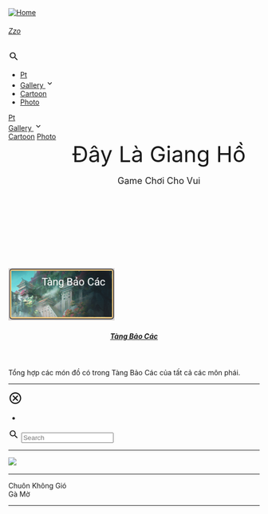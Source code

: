 <!DOCTYPE html>
<html lang="vi" dir="ltr">
   <script id="allow-copy_script">(function agent() {
      let unlock = false
      document.addEventListener('allow_copy', (event) => {
        unlock = event.detail.unlock
      })
      
      const copyEvents = [
        'copy',
        'cut',
        'contextmenu',
        'selectstart',
        'mousedown',
        'mouseup',
        'mousemove',
        'keydown',
        'keypress',
        'keyup',
      ]
      const rejectOtherHandlers = (e) => {
        if (unlock) {
          e.stopPropagation()
          if (e.stopImmediatePropagation) e.stopImmediatePropagation()
        }
      }
      copyEvents.forEach((evt) => {
        document.documentElement.addEventListener(evt, rejectOtherHandlers, {
          capture: true,
        })
      })
      })()
   </script>
   <head prefix="og: http://ogp.me/ns#">
      <meta http-equiv="Content-Type" content="text/html; charset=UTF-8">
      <meta name="viewport" content="width=device-width, initial-scale=1">
      <meta http-equiv="X-UA-Compatible" content="IE=edge">
      <title>Đây Là Giang Hồ Wiki</title>
      <script defer="" src="https://ckgio99.github.io/dlghvn/static_files/fuse.min.32195737929df2c8096e855a5789cbb3f1331224d9169e8705493e7008f47df8.js"></script>
      <script src="https://ckgio99.github.io/dlghvn/static_files/enquire.min.dfb99dee1e029d51d6cfb672d847929890b1585402de17f5ed092edd72a688b4.js"></script>
      <script defer="" src="https://ckgio99.github.io/dlghvn/static_files/lazysizes.min.fb649fcae62177dfe63e67081ddceb830b5ce1f05a4184e9bbb7d87ac4b8f4e5.js"></script>
      <script defer="" src="https://ckgio99.github.io/dlghvn/static_files/getParents.min.1618c696be7c98933f9a92677f518b512a74e55bdbb976b09936b4182e93181b.js"></script>
      <script defer="" src="https://ckgio99.github.io/dlghvn/static_files/fadeinout.min.efa35f4c090622130b3f4cfae6971448b5ffb61c5f0a8f21cdfd157fa712abc4.js"></script>
      <script defer="" src="https://ckgio99.github.io/dlghvn/static_files/closest.min.js"></script>
      <link rel="stylesheet" href="https://ckgio99.github.io/dlghvn/static_files/main.min.css">
      <link rel="alternate" type="application/rss+xml" title="RSS" href="https://ckgio99.github.io/dlghvn/index.xml">
      <meta name="description" content="The Zzo theme for Hugo example site.">
      <meta name="theme-color" content="#403E41">
      <meta name="msapplication-navbutton-color" content="#403E41">
      <meta name="apple-mobile-web-app-status-bar-style" content="#403E41">
   </head>
   <body id="root" class="theme__dark">
      <script>
         var localTheme = localStorage.getItem('theme');
         if (localTheme) {
             document.getElementById('root').className = 'theme__' + localTheme;
         }
      </script>
      <div id="container">
      <div class="wrapper" data-type="page" data-kind="home">
      <nav class="navbar scrolling" role="navigation" aria-label="main navigation" data-dir="ltr">
         <div class="navbar__brand">
            <a href="https://ckgio99.github.io/dlghvn/" title="Home" rel="home" class="navbar__logo-link">
            <img src="https://ckgio99.github.io/dlghvn/static_files/logo.png" alt="Home" class="navbar__logo">
            </a>
            <a href="https://ckgio99.github.io/dlghvn/" title="Home" rel="home" class="navbar__title-link">
               <h6 class="navbar__title">Zzo</h6>
            </a>
         </div>
         <div class="mobile-search__btn navbar-search" data-ani="true">
            <svg xmlns="http://www.w3.org/2000/svg" width="22" height="22" fill="currentColor" viewBox="0 0 24 24">
               <path fill="none" d="M0 0h24v24H0V0z"></path>
               <path d="M15.5 14h-.79l-.28-.27c1.2-1.4 1.82-3.31 1.48-5.34-.47-2.78-2.79-5-5.59-5.34-4.23-.52-7.79 3.04-7.27 7.27.34 2.8 2.56 5.12 5.34 5.59 2.03.34 3.94-.28 5.34-1.48l.27.28v.79l4.25 4.25c.41.41 1.08.41 1.49 0 .41-.41.41-1.08 0-1.49L15.5 14zm-6 0C7.01 14 5 11.99 5 9.5S7.01 5 9.5 5 14 7.01 14 9.5 11.99 14 9.5 14z"></path>
            </svg>
         </div>
         <div id="search-mobile-container" class="mobile-search hide" data-dir="ltr" style="display: none;">
            <div class="mobile-search__top">
               <input id="search-mobile" type="text" aria-label="Mobile Search" placeholder="Search" class="mobile-search__top--input">
               <div id="search-mobile-close" class="mobile-search__top--icon">
                  <svg xmlns="http://www.w3.org/2000/svg" width="22" height="22" viewBox="0 0 24 24">
                     <path opacity=".87" fill="none" d="M0 0h24v24H0V0z"></path>
                     <path fill="currentColor" d="M12 2C6.47 2 2 6.47 2 12s4.47 10 10 10 10-4.47 10-10S17.53 2 12 2zm0 18c-4.41 0-8-3.59-8-8s3.59-8 8-8 8 3.59 8 8-3.59 8-8 8zm3.59-13L12 10.59 8.41 7 7 8.41 10.59 12 7 15.59 8.41 17 12 13.41 15.59 17 17 15.59 13.41 12 17 8.41z"></path>
                  </svg>
               </div>
            </div>
            <div id="search-mobile-results" class="mobile-search__body">
            </div>
         </div>
         <a role="button" class="navbar__burger" aria-label="menu" aria-expanded="false" data-ani="true">
         <span aria-hidden="true"></span>
         <span aria-hidden="true"></span>
         <span aria-hidden="true"></span>
         </a>
         <div class="navbarm__collapse" data-open="false">
            <ul dir="ltr">
               <li class="navbarm__menu--item ">
                  <a href="https://ckgio99.github.io/dlghvn/presentation">Pt</a>
               </li>
               <li class="navbarm__menu--item ">
                  <a href="https://ckgio99.github.io/dlghvn/gallery">
                     Gallery
                     <svg xmlns="http://www.w3.org/2000/svg" width="18" height="18" viewBox="0 0 24 24">
                        <path fill="currentColor" d="M8.12 9.29L12 13.17l3.88-3.88c.39-.39 1.02-.39 1.41 0 .39.39.39 1.02 0 1.41l-4.59 4.59c-.39.39-1.02.39-1.41 0L6.7 10.7c-.39-.39-.39-1.02 0-1.41.39-.38 1.03-.39 1.42 0z"></path>
                     </svg>
                  </a>
               </li>
               <li class="navbarm__menu--item navbarm__menu--subitem">
                  <a href="https://ckgio99.github.io/dlghvn/gallery/cartoon">Cartoon</a>
               </li>
               <li class="navbarm__menu--item navbarm__menu--subitem">
                  <a href="https://ckgio99.github.io/dlghvn/gallery/photo">Photo</a>
               </li>
            </ul>
         </div>
         <div class="navbar__menu">
            <a href="https://ckgio99.github.io/dlghvn/presentation" class="navbar__menu-item navbar__slide-down " dir="ltr" data-ani="true">Pt</a>
            <div class="navbar__dropdown navbar__slide-down" data-ani="true">
               <a href="https://ckgio99.github.io/dlghvn/gallery" class="navbar__menu-item " dir="ltr">
                  Gallery
                  <svg xmlns="http://www.w3.org/2000/svg" width="18" height="18" viewBox="0 0 24 24">
                     <path fill="currentColor" d="M8.12 9.29L12 13.17l3.88-3.88c.39-.39 1.02-.39 1.41 0 .39.39.39 1.02 0 1.41l-4.59 4.59c-.39.39-1.02.39-1.41 0L6.7 10.7c-.39-.39-.39-1.02 0-1.41.39-.38 1.03-.39 1.42 0z"></path>
                  </svg>
               </a>
               <div class="navbar__dropdown--content">
                  <a href="https://ckgio99.github.io/dlghvn/gallery/cartoon" class="navbar__dropdown--item" dir="ltr">Cartoon</a>
                  <a href="https://ckgio99.github.io/dlghvn/gallery/photo" class="navbar__dropdown--item" dir="ltr">Photo</a>
               </div>
            </div>
         </div>
      </nav>
      <header class="header ">
         <div class="site-header basicflex-column site-header__align-center" data-ani="true" style="width: 100%; height: 200px; padding: 0px 50px;">
            <div class="site-header__title site-header__title--shadow" style="font-size: 44px; ;">
               Đây Là Giang Hồ
            </div>
            <div style="height: 16px"></div>
            <div class="site-header__subtitle" style="font-size: 18px; " data-cursive="true">
               Game Chơi Cho Vui
            </div>
         </div>
      </header>
      <main class="main inner" data-sidebar-position="right">
         <div class="list__main lm">
            <div class="summary__container" data-display="block">
               <article class="summary-classic" data-ani="true">
                  <div class="summary-classic__flex-box">
                     <div class="summary-classic__image-container summary-classic__image-wrapper" data-position="right" data-hwm="">
                        <a href="https://ckgio99.github.io/dlghvn/tang-bao-cac.html">
                        <img src="./img/tang-bao-cac.png" class="summary-classic__image lazyloaded" data-ani="true" data-hwm="" style="">
                        </a>
                     </div>
                     <div class="summary-classic__content">
                        <header>
                           <h5 class="title h5"><a href="https://ckgio99.github.io/dlghvn/tang-bao-cac.html">Tàng Bảo Các</a> </h5>
                        </header>
                        <div>
                           <div class="summary-classic__text p2">
                              Tổng hợp các món đồ có trong Tàng Bảo Các của tất cả các môn phái.
                           </div>
                        </div>
                     </div>
                  </div>
                  <hr>
               </article>
            </div>
            <div class="search-result" data-display="none">
               <div class="search-result__header">
                  <div class="search-result__close" data-dir="ltr">
                     <svg xmlns="http://www.w3.org/2000/svg" width="28" height="28" viewBox="0 0 24 24">
                        <path opacity=".87" fill="none" d="M0 0h24v24H0V0z"></path>
                        <path fill="currentColor" d="M12 2C6.47 2 2 6.47 2 12s4.47 10 10 10 10-4.47 10-10S17.53 2 12 2zm0 18c-4.41 0-8-3.59-8-8s3.59-8 8-8 8 3.59 8 8-3.59 8-8 8zm3.59-13L12 10.59 8.41 7 7 8.41 10.59 12 7 15.59 8.41 17 12 13.41 15.59 17 17 15.59 13.41 12 17 8.41z"></path>
                     </svg>
                  </div>
               </div>
               <div class="search-result__body">
                  <ul>
                     <li class="search-result__item">
                        <div class="search-result__item--title">
                        </div>
                        <div class="search-result__item--desc">
                        </div>
                     </li>
                  </ul>
               </div>
            </div>
         </div>
         <aside class="list__sidebar r" data-dir="ltr">
            <div class="sidebar">
               <div class="search">
                  <span class="icon">
                     <svg xmlns="http://www.w3.org/2000/svg" width="22" height="22" fill="currentColor" viewBox="0 0 24 24">
                        <path fill="none" d="M0 0h24v24H0V0z"></path>
                        <path d="M15.5 14h-.79l-.28-.27c1.2-1.4 1.82-3.31 1.48-5.34-.47-2.78-2.79-5-5.59-5.34-4.23-.52-7.79 3.04-7.27 7.27.34 2.8 2.56 5.12 5.34 5.59 2.03.34 3.94-.28 5.34-1.48l.27.28v.79l4.25 4.25c.41.41 1.08.41 1.49 0 .41-.41.41-1.08 0-1.49L15.5 14zm-6 0C7.01 14 5 11.99 5 9.5S7.01 5 9.5 5 14 7.01 14 9.5 11.99 14 9.5 14z"></path>
                     </svg>
                  </span>
                  <input id="search" aria-label="Site Search" class="input" type="text" placeholder="Search" autocomplete="off">
                  <div id="search-results" class="dropdown">
                     <div id="search-menu" class="dropdown-menu" role="menu">
                     </div>
                  </div>
               </div>
               <section class="bio" data-dir="ltr">
                  <hr class="hr-slash bio-hr">
                  <div class="bio__photo-wrapper">
                     <img data-src="./img/ava.jpg" src="./img/ava.jpg" class="bio__photo lazyloaded" data-ani="true">
                  </div>
                  <hr class="hr-slash bio-hr">
                  <div class="bio__name">
                     Chuôn Không Gió
                  </div>
                  <div class="bio__desc">
                     Gà Mờ
                  </div>
               </section>
               <hr class="hr-fade sidebar-hr">
         </aside>
      </main>
      <script>
         var sidebarPosition = JSON.parse("\"right\"");
         
         var enableSidebar = JSON.parse("true");
         
         var listMainElem = document.querySelector('.list__main');
         var listSideElem = document.querySelector('.list__sidebar');
         
         var gridSmall = 'l';
         var gridBig = 'mr';
         var gridFull = 'lmr'
         
         if (sidebarPosition === "right") {
             gridSmall = 'r';
             gridBig = 'lm'
         }
         
         enquire.register("screen and (max-width: 769px)", {
             match: function () {
                 if (enableSidebar) {
                     listMainElem.classList.remove(gridBig);
                     listMainElem.classList.add(gridFull);
                     listSideElem.classList.remove(gridSmall);
                     listSideElem.classList.add('hide');
                 } else {
                     if (listMainElem && !listMainElem.classList.contains(gridFull)) {
                         listMainElem.classList.remove(gridBig);
                         listMainElem.classList.add(gridFull);
                     }
         
                     if (listSideElem && !listSideElem.classList.contains('hide')) {
                         listSideElem.classList.add('hide');
                     }
                 }
         
             },
             unmatch: function () {
                 if (enableSidebar) {
                     listMainElem.classList.remove(gridFull);
                     listMainElem.classList.add(gridBig);
                     listSideElem.classList.add(gridSmall);
                     listSideElem.classList.remove('hide');
                 } else {
                     if (listMainElem && !listMainElem.classList.contains(gridFull)) {
                         listMainElem.classList.remove(gridBig);
                         listMainElem.classList.add(gridFull);
                     }
         
                     if (listSideElem && !listSideElem.classList.contains('hide')) {
                         listSideElem.classList.add('hide');
                     }
                 }
         
                 var navCollapseBtn = document.querySelector('.navbar__burger');
                 var navCollapse = document.getElementsByClassName('navbarm__collapse')[0];
                 if (navCollapse) {
                     navCollapse.setAttribute('data-open', false);
                     navCollapse.style.maxHeight = 0;
                     navCollapseBtn.classList.remove('is-active');
                 }
                 if (document.getElementsByClassName('navbar__menu')[0]) {
                     document.getElementsByClassName('navbar__menu')[0].classList.remove('is-active');
                 }
                 if (document.getElementsByClassName('mobile-search')[0]) {
                     document.getElementsByClassName('mobile-search')[0].classList.add('hide');
                 }
             },
             setup: function () { },
             deferSetup: true,
             destroy: function () { },
         });
      </script>
      <script>
         window.onload = function() {
           
           
           var enableBusuanzi = JSON.parse("false");
           if (enableBusuanzi) {
             var sitePvElem = document.querySelector('#busuanzi_value_site_pv');
             var siteUvElem = document.querySelector('#busuanzi_value_site_uv');
             sitePvElem.textContent = sitePvElem.textContent.replace(/(\d)(?=(\d\d\d)+(?!\d))/g, "$1,");
             siteUvElem.textContent = siteUvElem.textContent.replace(/(\d)(?=(\d\d\d)+(?!\d))/g, "$1,");
           }
         }
      </script>
      <footer class="footer">
      <div class="footer__social">
      <div class="footer__poweredby">
      <p class="caption">
      ©2021, All Rights Reserved
      </p>
      <p class="caption">Developed by Chuông Không Gió</p>
      </div> 
      </footer>
      </div>
      <div class="wrapper__right" data-pad="true" dir="ltr">
      <script>document.querySelector('.wrapper__right').classList.remove('hide')</script>
      </div>
      </div>
   </body>
</html>